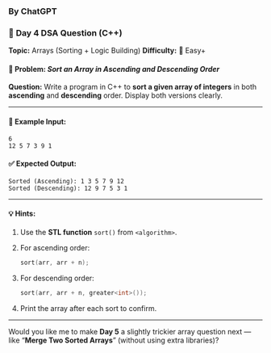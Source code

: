 ### By ChatGPT

### 🔹 **Day 4 DSA Question (C++)**

**Topic:** Arrays (Sorting + Logic Building)
**Difficulty:** 🔵 Easy+

#### 🧩 Problem: *Sort an Array in Ascending and Descending Order*

**Question:**
Write a program in C++ to **sort a given array of integers** in both **ascending** and **descending** order.
Display both versions clearly.

---

#### 🧠 **Example Input:**

```
6
12 5 7 3 9 1
```

#### ✅ **Expected Output:**

```
Sorted (Ascending): 1 3 5 7 9 12
Sorted (Descending): 12 9 7 5 3 1
```

---

#### 💡 **Hints:**

1. Use the **STL function** `sort()` from `<algorithm>`.
2. For ascending order:

   ```cpp
   sort(arr, arr + n);
   ```
3. For descending order:

   ```cpp
   sort(arr, arr + n, greater<int>());
   ```
4. Print the array after each sort to confirm.

---

Would you like me to make **Day 5** a slightly trickier array question next — like “**Merge Two Sorted Arrays**” (without using extra libraries)?
